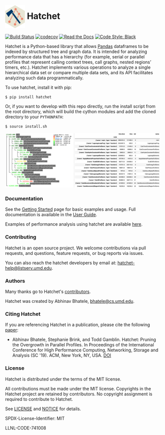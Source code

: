 # <img src="https://raw.githubusercontent.com/hatchet/hatchet/develop/logo-hex.png" width="64" valign="middle" alt="hatchet"/> Hatchet

[![Build Status](https://travis-ci.com/hatchet/hatchet.svg?branch=develop)](https://travis-ci.com/hatchet/hatchet)
[![codecov](https://codecov.io/gh/hatchet/hatchet/branch/develop/graph/badge.svg)](https://codecov.io/gh/hatchet/hatchet)
[![Read the Docs](http://readthedocs.org/projects/hatchet/badge/?version=latest)](http://hatchet.readthedocs.io)
[![Code Style: Black](https://img.shields.io/badge/code%20style-black-000000.svg)](https://github.com/psf/black)

Hatchet is a Python-based library that allows [Pandas](https://pandas.pydata.org) dataframes to be indexed by structured tree and graph data. It is intended for analyzing performance data that has a hierarchy (for example, serial or parallel profiles that represent calling context trees, call graphs, nested regions’ timers, etc.). Hatchet implements various operations to analyze a single hierarchical data set or compare multiple data sets, and its API facilitates analyzing such data programmatically.

To use hatchet, install it with pip:

```
$ pip install hatchet
```

Or, if you want to develop with this repo directly, run the install script from
the root directory, which will build the cython modules and add the cloned
directory to your `PYTHONPATH`:

```
$ source install.sh
```

<p align="center">
  <img src="https://raw.githubusercontent.com/hatchet/hatchet/develop/screenshot.png" width=800>
</p>


### Documentation

See the [Getting Started](https://hatchet.readthedocs.io/en/latest/getting_started.html) page for basic examples and usage. Full documentation is available in the [User Guide](https://hatchet.readthedocs.io/en/latest/user_guide.html).

Examples of performance analysis using hatchet are available [here](https://hatchet.readthedocs.io/en/latest/analysis_examples.html).

### Contributing

Hatchet is an open source project. We welcome contributions via pull requests,
and questions, feature requests, or bug reports via issues.

You can also reach the hatchet developers by email at: [hatchet-help@listserv.umd.edu](mailto:hatchet-help@listserv.umd.edu).

### Authors

Many thanks go to Hatchet's
[contributors](https://github.com/llnl/hatchet/graphs/contributors).

Hatchet was created by Abhinav Bhatele, bhatele@cs.umd.edu.


### Citing Hatchet

If you are referencing Hatchet in a publication, please cite the
following [paper](http://www.cs.umd.edu/~bhatele/pubs/pdf/2019/sc2019.pdf):

 * Abhinav Bhatele, Stephanie Brink, and Todd Gamblin. Hatchet: Pruning
   the Overgrowth in Parallel Profiles. In Proceedings of the International
   Conference for High Performance Computing, Networking, Storage and Analysis
   (SC '19). ACM, New York, NY, USA. [DOI](
   http://doi.acm.org/10.1145/3295500.3356219)

### License


Hatchet is distributed under the terms of the MIT license.

All contributions must be made under the MIT license.  Copyrights in the
Hatchet project are retained by contributors.  No copyright assignment is
required to contribute to Hatchet.

See [LICENSE](https://github.com/llnl/hatchet/blob/develop/LICENSE) and
[NOTICE](https://github.com/llnl/hatchet/blob/develop/NOTICE) for details.

SPDX-License-Identifier: MIT

LLNL-CODE-741008
